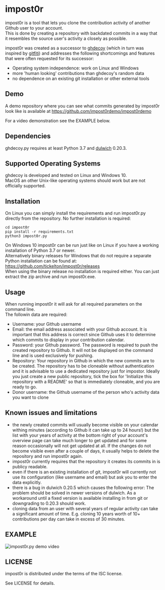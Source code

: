 impost0r
========

impost0r is a tool that lets you clone the contribution activity of
another Github user to your account.  
This is done by creating a repository with backdated commits in a
way that it resembles the source user's activity a closely as
possible.

impost0r was created as a successor to [ghdecoy](https://github.com/tickelton/ghdecoy)
(which in turn was inspired by [gitfiti](https://github.com/gelstudios/gitfiti))
and addresses the following shortcomings and features that were often
requested for its successor:
* Operating system independence: work on Linux and Windows
* more 'human looking' contributions than ghdecoy's random data
* no dependence on an existing git installation or other external tools

Demo
------------

A demo repository where you can see what commits generated by impost0r look
like is available at https://github.com/impost0rdemo/impost0rdemo

For a video demonstration see the EXAMPLE below.

Dependencies
------------

ghdecoy.py requires at least Python 3.7 and [dulwich](https://www.dulwich.io/)
0.20.3.

Supported Operating Systems
---------------------------

ghdecoy is developed and tested on Linux and Windows 10.  
MacOS an other Unix-like operating systems should work but are not
officially supported.

Installation
------------

On Linux you can simply install the requirements and run
impost0r.py directly from the repository. No further installation
is required:

```shell
cd impost0r
pip install -r requirements.txt
python3 impost0r.py
```

On Windows 10 impost0r can be run just like on Linux if you
have a working installation of Python 3.7 or newer.  
Alternatively binary releases for Windows that do not require
a separate Python installation can be found at:
https://github.com/tickelton/impost0r/releases  
When using the binary release no installation is required either.
You can just extract the zip archive and run impost0r.exe. 

Usage
-----

When running impost0r it will ask for all required parameters on
the command line.  
The followin data are required:  
* Username: your Github username
* Email: the email address associated with your Github account. It
is important that this address is correct since Github uses it to determine
which commits to display in your contribution calendar.
* Password: your Github password. The password is required to push the
created repository to Github. It will not be displayed on the command line
and is used exclusively for pushing.
* Repository: Your repository in Github in which the new commits are to
be created. The repository has to be cloneable without authentication and
it is advisable to use a dedicated repository just for impostor. Ideally
you just create a new public repository, tick the box for
'Initialize this repository with a README' so that is immediately
cloneable, and you are ready to go.
* Donor username: the Github username of the person who's activity data
you want to clone


Known issues and limitations
----------------------------

* the newly created commits will usually become visible on your
calendar withing minutes (according to Github it can take up to 24 hours!)
but the list with your years of activity at the bottom right of your
account's overview page can take much longer to get updated and for some
reason occasionally will not get updated at all. If the changes do not
become visible even after a couple of days, it usually helps to delete
the repository and run impost0r again.
* impost0r currently requires that the repository it creates its commits
in is publicy readable.
* even if there is an existing installation of git, impost0r will currently
not use its configuration (like username and email) but ask you to enter
the data explicitly.
* there is a bug in dulwich 0.20.5 which causes the following error:
The problem should be solved in newer versions of dulwich. As a workaround
until a fixed version is available installing in from git or downgrading
to 0.20.3 should work.
* cloning data from an user with several years of regular activity can
take a significant amount of time. E.g. cloning 10 years worth of 10+
contributions per day can take in excess of 30 minutes.


EXAMPLE
-------

![impost0r.py demo video](https://raw.githubusercontent.com/tickelton/impost0r/master/contrib/impost0r-demo.gif)


LICENSE
-------

impost0r is distributed under the terms of the ISC license.

See LICENSE for details.

